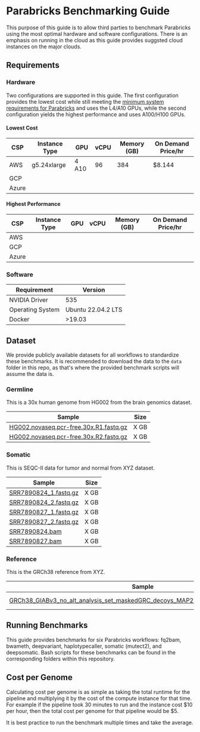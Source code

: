 # Parabricks Benchmarking Guide

This purpose of this guide is to allow third parties to benchmark Parabricks using the most optimal hardware and software configurations. There is an emphasis on running in the cloud as this guide provides suggsted cloud instances on the major clouds. 

## Requirements

### Hardware

Two configurations are supported in this guide. The first configuration provides the lowest cost while still meeting the [minimum system requirements for Parabricks](https://docs.nvidia.com/clara/parabricks/latest/gettingstarted.html#installation-requirements) and uses the L4/A10 GPUs, while the second configuration yields the highest performance and uses A100/H100 GPUs. 

#### Lowest Cost

| CSP | Instance Type | GPU | vCPU | Memory (GB) | On Demand Price/hr |
| -------- | ------- | ------- | -------- | ------- | ------- |
| AWS | g5.24xlarge | 4 A10 | 96 | 384 | $8.144 |
| GCP |  |  |  |  |  |
| Azure |  |  |  |  |  |

#### Highest Performance

| CSP | Instance Type | GPU | vCPU | Memory (GB) | On Demand Price/hr |
| -------- | ------- | ------- | -------- | ------- | ------- |
| AWS |  |  |  |  |  |
| GCP |  |  |  |  |  |
| Azure |  |  |  |  |  |

### Software 

| Requirement | Version |
| -------- | ------- |
| NVIDIA Driver | 535 |
| Operating System | Ubuntu 22.04.2 LTS |
| Docker | >19.03 |

## Dataset 

We provide publicly available datasets for all workflows to standardize these benchmarks. It is recommended to download the data to the `data` folder in this repo, as that's where the provided benchmark scripts will assume the data is. 

### Germline

This is a 30x human genome from HG002 from the brain genomics dataset. 

| Sample | Size |
| -------- | ------- |
| [HG002.novaseq.pcr-free.30x.R1.fastq.gz](https://storage.googleapis.com/brain-genomics-public/research/sequencing/fastq/novaseq/wgs_pcr_free/30x/HG002.novaseq.pcr-free.30x.R1.fastq.gz ) | X GB | 
| [HG002.novaseq.pcr-free.30x.R2.fastq.gz](https://storage.googleapis.com/brain-genomics-public/research/sequencing/fastq/novaseq/wgs_pcr_free/30x/HG002.novaseq.pcr-free.30x.R2.fastq.gz) | X GB | 

### Somatic

This is SEQC-II data for tumor and normal from XYZ dataset. 

| Sample | Size |
| -------- | ------- |
| [SRR7890824_1.fastq.gz](https://s3.console.aws.amazon.com/s3/object/parabricks.benchmark.datasets?region=us-east-1&bucketType=general&prefix=SEQC-II_T46_N49_WGS/SRR7890824_1.fastq.gz) | X GB |
| [SRR7890824_2.fastq.gz](https://s3.console.aws.amazon.com/s3/object/parabricks.benchmark.datasets?region=us-east-1&bucketType=general&prefix=SEQC-II_T46_N49_WGS/SRR7890824_2.fastq.gz) | X GB |
| [SRR7890827_1.fastq.gz](https://s3.console.aws.amazon.com/s3/object/parabricks.benchmark.datasets?region=us-east-1&bucketType=general&prefix=SEQC-II_T46_N49_WGS/SRR7890827_1.fastq.gz) | X GB |
| [SRR7890827_2.fastq.gz](https://s3.console.aws.amazon.com/s3/object/parabricks.benchmark.datasets?region=us-east-1&bucketType=general&prefix=SEQC-II_T46_N49_WGS/SRR7890827_2.fastq.gz) | X GB |
| [SRR7890824.bam]() | X GB |
| [SRR7890827.bam]() | X GB |
### Reference 

This is the GRCh38 reference from XYZ. 

| Sample | Size |
| -------- | ------- |
| [GRCh38_GIABv3_no_alt_analysis_set_maskedGRC_decoys_MAP2K3_KMT2C_KCNJ18.fasta.gz](https://ftp.ncbi.nlm.nih.gov/ReferenceSamples/giab/release/references/GRCh38/GRCh38_GIABv3_no_alt_analysis_set_maskedGRC_decoys_MAP2K3_KMT2C_KCNJ18.fasta.gz ) | X GB |

## Running Benchmarks 

This guide provides benchmarks for six Parabricks workflows: fq2bam, bwameth, deepvariant, haplotypecaller, somatic (mutect2), and deepsomatic. Bash scripts for these benchmarks can be found in the corresponding folders within this repository. 

## Cost per Genome

Calculating cost per genome is as simple as taking the total runtime for the pipeline and multiplying it by the cost of the compute instance for that time. For example if the pipeline took 30 minutes to run and the instance cost $10 per hour, then the total cost per genome for that pipeline would be $5. 

It is best practice to run the benchmark multiple times and take the average. 